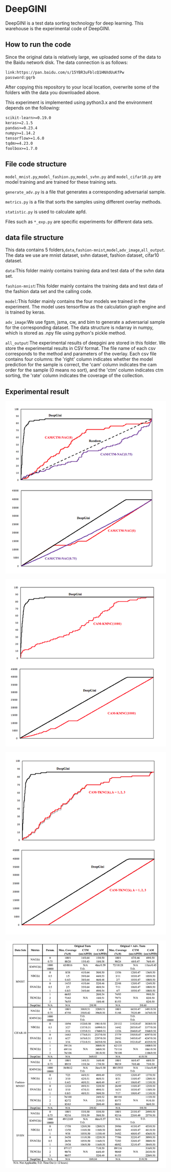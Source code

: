 # DeepGINI

DeepGINI is a test data sorting technology for deep learning. This warehouse is the experimental code of DeepGINI.

## How to run the code
Since the original data is relatively large, we uploaded some of the data to the Baidu network disk. The data connection is as follows:

```
link:https://pan.baidu.com/s/15YBR3uFblcQ1HNXdUuKfPw  
password:gqrb
```

After copying this repository to your local location, overwrite some of the folders with the data you downloaded above.

This experiment is implemented using python3.x and the environment depends on the following:

```
scikit-learn>=0.19.0
keras>=2.1.5
pandas>=0.23.4
numpy>=1.14.2
tensorflow>=1.6.0
tqdm>=4.23.0
foolbox>=1.7.0
```

## File code structure

`model_mnist.py`,`model_fashion.py`,`model_svhn.py` and `model_cifar10.py` are model training and are trained for these training sets.

`generate_adv.py` is a file that generates a corresponding adversarial sample.

`metrics.py` is a file that sorts the samples using different overlay methods.

`statistic.py`  is used to calculate apfd.

Files such as `*_exp.py` are specific experiments for different data sets.

## data file structure

This data contains 5 folders,`data`,`fashion-mnist`,`model`,`adv_image`,`all_output`.
The data we use are mnist dataset, svhn dataset, fashion dataset, cifar10 dataset.

`data`:This folder mainly contains training data and test data of the svhn data set.

`fashion-mnist`:This folder mainly contains the training data and test data of the fashion data set and the calling code.

`model`:This folder mainly contains the four models we trained in the experiment. The model uses tensorflow as the calculation graph engine and is trained by keras.

`adv_image`:We use fgsm, jsma, cw, and bim to generate a adversarial sample for the corresponding dataset. The data structure is ndarray in numpy, which is stored as .npy file using python's pickle method.

`all_output`:The experimental results of deepgini are stored in this folder. We store the experimental results in CSV format. The file name of each csv corresponds to the method and parameters of the overlay. Each csv file contains four columns: the 'right' column indicates whether the model prediction for the sample is correct, the 'cam' column indicates the cam order for the sample (0 means no sort), and the 'ctm' column indicates ctm sorting, the 'rate' column indicates the coverage of the collection.

## Experimental result

![1](./src/1.png)

![2](./src/2.png)

![3](./src/3.png)

![4](./src/4.png)
